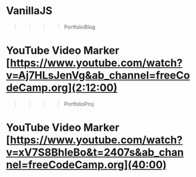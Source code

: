 # VanillaJS

> > > > PortfolioBlog

# YouTube Video Marker [https://www.youtube.com/watch?v=Aj7HLsJenVg&ab_channel=freeCodeCamp.org](2:12:00)

> > > > PortfolioProj

# YouTube Video Marker [https://www.youtube.com/watch?v=xV7S8BhIeBo&t=2407s&ab_channel=freeCodeCamp.org](40:00)
